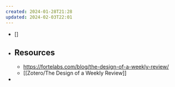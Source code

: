 ```yaml
---
created: 2024-01-28T21:28
updated: 2024-02-03T22:01
---
```

- []

- ## Resources
	- https://fortelabs.com/blog/the-design-of-a-weekly-review/
	- [[Zotero/The Design of a Weekly Review]]
-